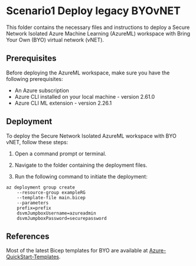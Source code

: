 # Scenario1 Deploy legacy BYOvNET

This folder contains the necessary files and instructions to deploy a Secure Network Isolated Azure Machine Learning (AzureML) workspace with Bring Your Own (BYO) virtual network (vNET).

## Prerequisites

Before deploying the AzureML workspace, make sure you have the following prerequisites:

- An Azure subscription
- Azure CLI installed on your local machine - version 2.61.0
- Azure CLI ML extension - version 2.26.1
## Deployment

To deploy the Secure Network Isolated AzureML workspace with BYO vNET, follow these steps:

1. Open a command prompt or terminal.

2. Navigate to the folder containing the deployment files.

3. Run the following command to initiate the deployment:


```
az deployment group create 
    --resource-group exampleRG 
    --template-file main.bicep 
    --parameters 
    prefix=prefix 
    dsvmJumpboxUsername=azureadmin 
    dsvmJumpboxPassword=securepassword
```

## References
Most of the latest Bicep templates for BYO are available at [Azure-QuickStart-Templates](https://github.com/Azure/azure-quickstart-templates/tree/master/quickstarts/microsoft.machinelearningservices).